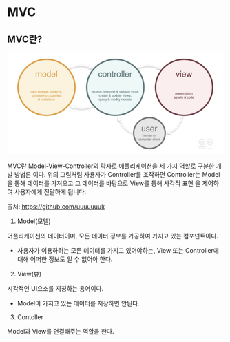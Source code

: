 # MVC

## MVC란?
<img src="photo.png">

MVC란 Model-View-Controller의 략자로 애플리케이션을 세 가지 역할로 구분한 개발 방법론 이다.
위의 그림처럼 사용자가 Controller를 조작하면 Controller는 Model을 통해 데이터를 가져오고 그 데이터를 바탕으로 View를 통해 사각적 표현 을 제어하여 사용자에게 전달하게 됩니다.

출처: https://github.com/uuuuuuuk

1. Model(모델)
 
어플리케이션의 데이터이며, 모든 데이터 정보를 가공하여 가지고 있는 컴포넌트이다.

- 사용자가 이용하려는 모든 데이터를 가지고 있어야하는, View 또는 Controller에 대해 어떠한 정보도 알 수 없어야 한다.

2. View(뷰)

시각적인 UI요소를 지칭하는 용어이다.

- Model이 가지고 있는 데이터를 저장하면 안된다.

3. Contoller

Model과 View를 연결해주는 역할을 한다.

